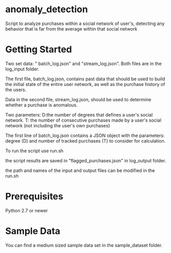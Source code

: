 # anomaly_detection
Script to analyze purchases within a social network of user's, detecting any behavior that is far from the average within that social network
# Getting Started
Two set data: " batch_log.json" and "stream_log.json". Both files are in the log_input folder.

The first file, batch_log.json, contains past data that should be used to build the initial state of the entire user network, as well as 
the purchase history of the users.

Data in the second file, stream_log.json, should be used to determine whether a purchase is anomalous.

Two parameters: 
D:the number of degrees that defines a user's social network.
T: the number of consecutive purchases made by a user's social network (not including the user's own purchases)

The first line of batch_log.json contains a JSON object with the parameters: degree (D) and number of tracked purchases (T) to consider 
for calculation.

To run the script use run.sh 

the script results are saved in "flagged_purchases.json" in log_output folder.

the path and names of the input and output files can be modified in the run.sh
# Prerequisites
Python 2.7 or newer
# Sample Data
You can find a medium sized sample data set in the sample_dataset folder.
